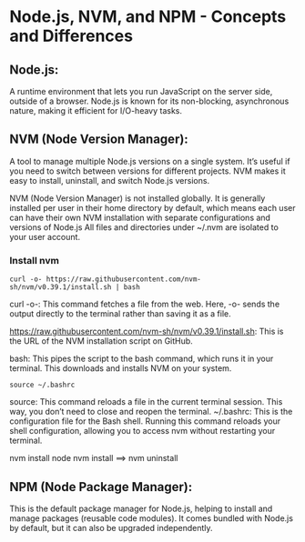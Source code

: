 # Node.js, NVM, and NPM - Concepts and Differences

## Node.js: 
A runtime environment that lets you run JavaScript on the server side, outside of a browser. Node.js is known for its non-blocking, asynchronous nature, making it efficient for I/O-heavy tasks.

## NVM (Node Version Manager): 
A tool to manage multiple Node.js versions on a single system. It’s useful if you need to switch between versions for different projects. NVM makes it easy to install, uninstall, and switch Node.js versions.

NVM (Node Version Manager) is not installed globally. It is generally installed per user in their home directory by default, which means each user can have their own NVM installation with separate 
configurations and versions of Node.js
All files and directories under ~/.nvm are isolated to your user account.

### Install nvm
```
curl -o- https://raw.githubusercontent.com/nvm-sh/nvm/v0.39.1/install.sh | bash
```
curl -o-: This command fetches a file from the web. Here, -o- sends the output directly to the terminal rather than saving it as a file.

https://raw.githubusercontent.com/nvm-sh/nvm/v0.39.1/install.sh: This is the URL of the NVM installation script on GitHub.

bash: This pipes the script to the bash command, which runs it in your terminal. This downloads and installs NVM on your system.


```
source ~/.bashrc
```
source: This command reloads a file in the current terminal session. This way, you don’t need to close and reopen the terminal.
~/.bashrc: This is the configuration file for the Bash shell. Running this command reloads your shell configuration, allowing you to access nvm without restarting your terminal.


nvm install node
nvm install <version>
==> nvm uninstall <version>

## NPM (Node Package Manager):
This is the default package manager for Node.js, helping to install and manage packages (reusable code modules). It comes bundled with Node.js by default, but it can also be upgraded independently.

